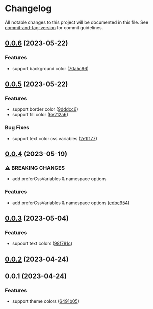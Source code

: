 # Changelog

All notable changes to this project will be documented in this file. See [commit-and-tag-version](https://github.com/absolute-version/commit-and-tag-version) for commit guidelines.

## [0.0.6](https://github.com/ModyQyW/unocss-preset-element-plus/compare/v0.0.5...v0.0.6) (2023-05-22)

### Features

* support background color ([70a5c96](https://github.com/ModyQyW/unocss-preset-element-plus/commit/70a5c96f6f0ea90fc5faa2f83b71e7c81bf0af96))

## [0.0.5](https://github.com/ModyQyW/unocss-preset-element-plus/compare/v0.0.4...v0.0.5) (2023-05-22)

### Features

* support border color ([9dddcc6](https://github.com/ModyQyW/unocss-preset-element-plus/commit/9dddcc638ba535b4abbaace211a0f09b9ad9436b))
* support fill color ([6e212a6](https://github.com/ModyQyW/unocss-preset-element-plus/commit/6e212a6528b70412a4e15f24b6fb1090ccd757a0))

### Bug Fixes

* support text color css variables ([2e1f177](https://github.com/ModyQyW/unocss-preset-element-plus/commit/2e1f177c18c4edb3977286606086313e431bf0fe))

## [0.0.4](https://github.com/ModyQyW/unocss-preset-element-plus/compare/v0.0.3...v0.0.4) (2023-05-19)

### ⚠ BREAKING CHANGES

* add preferCssVariables & namespace options

### Features

* add preferCssVariables & namespace options ([edbc954](https://github.com/ModyQyW/unocss-preset-element-plus/commit/edbc95463e7fb10ee3c32fa500fb68bbdc2915f0))

## [0.0.3](https://github.com/ModyQyW/unocss-preset-element-plus/compare/v0.0.2...v0.0.3) (2023-05-04)

### Features

* supoort text colors ([98f781c](https://github.com/ModyQyW/unocss-preset-element-plus/commit/98f781c5dd9a8c59932ab2490376ee4cd2349e6b))

## [0.0.2](https://github.com/ModyQyW/unocss-preset-element-plus/compare/v0.0.1...v0.0.2) (2023-04-24)

## 0.0.1 (2023-04-24)

### Features

* support theme colors ([6491b05](https://github.com/ModyQyW/unocss-preset-element-plus/commit/6491b055b489399dadd807a9c479f545cb4ec093))
